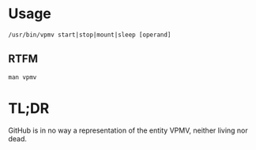 # Usage

`/usr/bin/vpmv start|stop|mount|sleep [operand]`

## RTFM

`man vpmv`

# TL;DR

GitHub is in no way a representation of the entity VPMV, neither living nor dead.

<!--
**vpmv/vpmv** is a ✨ _special_ ✨ repository because its `README.md` (this file) appears on your GitHub profile.

Here are some ideas to get you started:

- 🔭 I’m currently working on ...
- 🌱 I’m currently learning ...
- 👯 I’m looking to collaborate on ...
- 🤔 I’m looking for help with ...
- 💬 Ask me about ...
- 📫 How to reach me: ...
- 😄 Pronouns: ...
- ⚡ Fun fact: ...
-->
